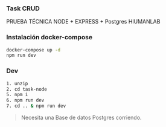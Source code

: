 ### Task CRUD
PRUEBA TÉCNICA  NODE + EXPRESS + Postgres HIUMANLAB

### Instalación docker-compose

```sh
docker-compose up -d
npm run dev
```

### Dev

```sh
1. unzip
2. cd task-node
5. npm i
6. npm run dev
7. cd .. & npm run dev
```

> Necesita una Base de datos Postgres corriendo.
